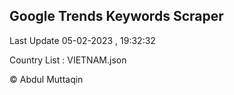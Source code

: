 

## Google Trends Keywords Scraper 
 
Last Update 05-02-2023 , 19:32:32

Country List :
VIETNAM.json



© Abdul Muttaqin 
